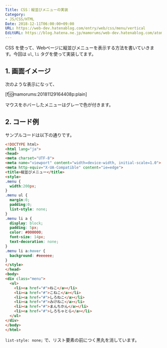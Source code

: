 ```yaml
---
Title: CSS：縦並びメニューの実装
Category:
- JS/CSS/HTML
Date: 2018-12-11T06:00:00+09:00
URL: https://web-dev.hatenablog.com/entry/web/css/menu/vertical
EditURL: https://blog.hatena.ne.jp/mamorums/web-dev.hatenablog.com/atom/entry/10257846132677539448
---
```


CSS を使って、Webページに縦並びメニューを表示する方法を書いていきます。今回は `ul`, `li` タグを使って実装してます。


## 1. 画面イメージ
次のような表示になって、

[f:id:mamorums:20181129164408p:plain]

マウスをホバーしたメニューはグレーで色が付きます。


## 2. コード例
サンプルコードは以下の通りです。

```html
<!DOCTYPE html>
<html lang="ja">
<head>
<meta charset="UTF-8">
<meta name="viewport" content="width=device-width, initial-scale=1.0">
<meta http-equiv="X-UA-Compatible" content="ie=edge">
<title>縦並びメニュー</title>
<style>
.menu {
  width:200px;
}
.menu ul {
  margin:0;
  padding:0;
  list-style: none;
}
.menu li a {
  display: block;
  padding: 5px;
  color: #000000;
  font-size: 14px;
  text-decoration: none;
}
.menu li a:hover {
  background: #eeeeee;
}
</style>
</head>
<body>
<div class="menu">
  <ul>
    <li><a href="#">ねこ</a></li>
    <li><a href="#">こねこ</a></li>
    <li><a href="#">しろねこ</a></li>
    <li><a href="#">みけねこ</a></li>
    <li><a href="#">まんちかん</a></li>
    <li><a href="#">しろちゃとら</a></li>
  </ul>
</div>
</body>
</html>
```

`list-style: none;` で、リスト要素の前につく黒丸を消しています。
